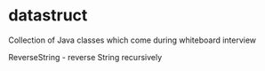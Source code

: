 # datastruct

Collection of Java classes which come during whiteboard interview

ReverseString - reverse String recursively